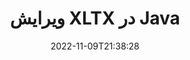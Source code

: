 ---
############################# Static ############################
layout: "auto-gen-editor"
date: 2022-11-09T21:38:28
draft: false
otherformats: doc docx docm dotx xls xlsx xlsm ppt pptx pptm mobi epub html mhtml txt xml csv rtf odt msg

############################# Head ############################
head_title: "XLTX ویرایشگر — ویرایش XLTX در Java"
head_description: "چگونه با استفاده از چند خط کد، XLTX را در Java ویرایش کنیم؟ از API های پردازش اسناد GroupDocs برای ویرایش، به روز رسانی و ذخیره بیش از 30 فرمت فایل استفاده کنید."

############################# Header ############################
title: "ویرایش XLTX در Java"
description: "ویرایش مؤثر و قوی XLTX با استفاده از GroupDocs.Editor سمت سرور برای APIهای Java، بدون استفاده از هیچ نرم افزاری مانند Microsoft یا Open Office."
bg_image: "https://cms.admin.containerize.com/templates/aspose/App_Themes/V3/images/bg/header1.png"
bg_overlay: false
button:
    enable: true
    icon: "fas fa-arrow-down"
    label: "دانلود نسخه آزمایشی رایگان"
    link: "https://downloads.groupdocs.com/editor/java"

############################# SubMenu ############################
submenu:
    enable: true

    left:
        img_alt: "GroupDocs.Editor for Java"
        image: "https://cms.admin.containerize.com/templates/groupdocs/images/product-logos/90x90-noborder/groupdocs-editor-java.png"
        product: "GroupDocs.Editor"
        platform: "Java"

    middle:
        button:

            # button loop
            - link: "https://apireference.groupdocs.com/editor/java"
              text: "مرجع API"

            # button loop
            - link: "https://github.com/groupdocs-editor"
              text: "نمونه های کد"

            # button loop
            - link: "https://products.groupdocs.app/editor/family"
              text: "دموهای زنده"

            # button loop
            - link: "https://purchase.groupdocs.com/pricing/editor/java"
              text: "قیمت گذاری"

    right:
        link_download: "https://downloads.groupdocs.com/editor"
        link_learn: "https://docs.groupdocs.com/editor/java"
        link_buy: "https://purchase.groupdocs.com"

############################# About ############################
about:
    enable: true
    title: "درباره GroupDocs.Editor for Java API"
    content: |
        [GroupDocs.Editor for Java](/fa/editor/java/) API انتخاب مناسبی برای ویرایش اسناد و ارائه‌های Microsoft Word، Excel، PowerPoint، Open Office است. GroupDocs.Editor یک API مستقل است که برای سیستم‌های سمت سرور و سیستم‌های بک‌اند که در آن به کارایی بالا نیاز است، مناسب است. به هیچ نرم افزاری مانند Microsoft یا Open Office بستگی ندارد.

############################# Steps ############################
steps:
    enable: true
    title_left: "مراحل ویرایش XLTX در Java"
    content_left: |
        [GroupDocs.Editor for Java](/fa/editor/java/) روشی آسان و ساده را برای توسعه دهندگان فراهم می‌کند تا فایل‌های XLTX را با استفاده از چند خط کد ویرایش کنند.
        * یک نمونه از کلاس «Editor» با مسیر یا جریان فایل اجباری و کلاس اختیاری «SpreadsheetLoadOptions» ایجاد کنید و فایل XLTX را بارگیری کنید.
        * ایجاد و تنظیم نمونه کلاس «SpreadsheetEditOptions» برای قالب فایل XLTX
        * روش «Editor.Edit()» را فراخوانی کنید و سند XLTX را در قالب HTML دریافت کنید که به راحتی با هر ویرایشگر WYSIWYG قابل ویرایش است.
        * روش «Editor.Save()» را فراخوانی کنید و فایل ویرایش شده XLTX را با استفاده از کلاس «SpreadsheetSaveOptions» ذخیره کنید.

        
    title_right: "سیستم مورد نیاز"
    content_right: |
        یک ویرایش اولیه سند با APIهای GroupDocs.Editor for Java را می توان با اجرای چند مرحله آسان انجام داد. API های ما در تمام سیستم عامل ها و سیستم عامل های اصلی پشتیبانی می شوند. قبل از اجرای کد زیر، لطفاً مطمئن شوید که پیش نیازهای زیر را روی سیستم خود نصب کرده اید.

        * سیستم عامل: مایکروسافت ویندوز، لینوکس، MacOS
        * محیط های توسعه: NetBeans, IntelliJ IDEA, Eclipse
        * چارچوب ها: Java 7 (1.7) and above
        * دریافت آخرین نسخه GroupDocs.Editor for Java دانلود شده از [Maven](https://repository.groupdocs.com/editor/)
        
    code: |        
        ```java
        // Load the XLTX file into Editor with the optional SpreadsheetLoadOptions
        Editor editor = new Editor("source.xltx", new SpreadsheetLoadOptions());

        // Create and adjust the edit options
        SpreadsheetEditOptions editOptions = new SpreadsheetEditOptions();
        editOptions.setWorksheetIndex(1);//select a tab (worksheet) to edit

        // Open input XLTX document for edit — obtain an intermediate document, that can be edited
        EditableDocument beforeEdit = editor.edit(editOptions);

        // Grab XLTX document content and associated resources from editable document
        string content = beforeEdit.getContent();

        // Send the content to WYSIWYG-editor, edit it there, and send edited content back to the server-side
        // This step simulates a such operation
        string updatedContent = content.replace("Cell Text", "Edited Cell Text");

        // Grab edited content and resources from WYSIWYG-editor and create a new EditableDocument instance from it
        EditableDocument afterEdit = EditableDocument.fromMarkup(updatedContent, null);

        // Create a save options and select a desired output format
        SpreadsheetSaveOptions saveOptions = new SpreadsheetSaveOptions(SpreadsheetFormats.Xltx);

        // Save edited XLTX document to the file
        editor.save(afterEdit, "edited.xltx", saveOptions);
        ```
        
############################# Demos ############################
demos:
    enable: true
    title: "XLTX ویرایشگر نسخه‌های نمایشی زنده"
    content: |
        XLTX را همین الان با بازدید از وب سایت [GroupDocs.Editor Live Demos](https://products.groupdocs.app/editor/family) ویرایش کنید.
        نسخه ی نمایشی زنده دارای مزایای زیر است
        
############################# More Formats ############################
more_formats:
    enable: true
    title: "سایر ویرایشگرهای پشتیبانی شده"
    content: |
        همچنین می توانید سایر فرمت های فایل را ویرایش کنید. لطفا لیست کامل زیر را ببینید.


############################# Back to top ###############################
back_to_top:
    enable: true
---